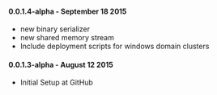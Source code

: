 #### 0.0.1.4-alpha - September 18 2015
* new binary serializer
* new shared memory stream
* Include deployment scripts for windows domain clusters

#### 0.0.1.3-alpha - August 12 2015
* Initial Setup at GitHub

